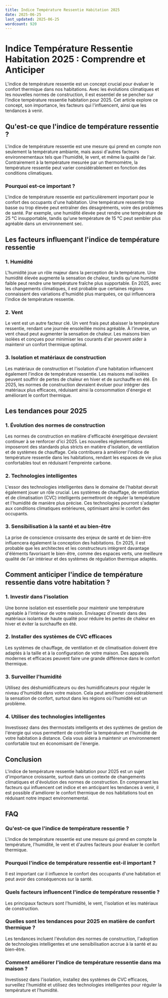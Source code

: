 ```yaml
---
title: Indice Température Ressentie Habitation 2025
date: 2025-06-25
last_updated: 2025-06-25
wordcount: 920
---
```


# Indice Température Ressentie Habitation 2025 : Comprendre et Anticiper

L'indice de température ressentie est un concept crucial pour évaluer le confort thermique dans nos habitations. Avec les évolutions climatiques et les nouvelles normes de construction, il est essentiel de se pencher sur l'indice température ressentie habitation pour 2025. Cet article explore ce concept, son importance, les facteurs qui l'influencent, ainsi que les tendances à venir.

## Qu'est-ce que l'indice de température ressentie ?

L'indice de température ressentie est une mesure qui prend en compte non seulement la température ambiante, mais aussi d'autres facteurs environnementaux tels que l'humidité, le vent, et même la qualité de l'air. Contrairement à la température mesurée par un thermomètre, la température ressentie peut varier considérablement en fonction des conditions climatiques.

### Pourquoi est-ce important ?

L'indice de température ressentie est particulièrement important pour le confort des occupants d'une habitation. Une température ressentie trop basse ou trop élevée peut entraîner des désagréments, voire des problèmes de santé. Par exemple, une humidité élevée peut rendre une température de 25 °C insupportable, tandis qu'une température de 15 °C peut sembler plus agréable dans un environnement sec.

## Les facteurs influençant l'indice de température ressentie

### 1. Humidité

L'humidité joue un rôle majeur dans la perception de la température. Une humidité élevée augmente la sensation de chaleur, tandis qu'une humidité faible peut rendre une température fraîche plus supportable. En 2025, avec les changements climatiques, il est probable que certaines régions connaissent des variations d'humidité plus marquées, ce qui influencera l'indice de température ressentie.

### 2. Vent

Le vent est un autre facteur clé. Un vent frais peut abaisser la température ressentie, rendant une journée ensoleillée moins agréable. À l'inverse, un vent chaud peut augmenter la sensation de chaleur. Les maisons bien isolées et conçues pour minimiser les courants d'air peuvent aider à maintenir un confort thermique optimal.

### 3. Isolation et matériaux de construction

Les matériaux de construction et l'isolation d'une habitation influencent également l'indice de température ressentie. Les maisons mal isolées peuvent souffrir de pertes de chaleur en hiver et de surchauffe en été. En 2025, les normes de construction devraient évoluer pour intégrer des matériaux plus efficaces, réduisant ainsi la consommation d'énergie et améliorant le confort thermique.

## Les tendances pour 2025

### 1. Évolution des normes de construction

Les normes de construction en matière d'efficacité énergétique devraient continuer à se renforcer d'ici 2025. Les nouvelles réglementations imposeront des standards plus stricts en matière d'isolation, de ventilation et de systèmes de chauffage. Cela contribuera à améliorer l'indice de température ressentie dans les habitations, rendant les espaces de vie plus confortables tout en réduisant l'empreinte carbone.

### 2. Technologies intelligentes

L'essor des technologies intelligentes dans le domaine de l'habitat devrait également jouer un rôle crucial. Les systèmes de chauffage, de ventilation et de climatisation (CVC) intelligents permettront de réguler la température et l'humidité de manière plus précise. Ces technologies pourront s'adapter aux conditions climatiques extérieures, optimisant ainsi le confort des occupants.

### 3. Sensibilisation à la santé et au bien-être

La prise de conscience croissante des enjeux de santé et de bien-être influencera également la conception des habitations. En 2025, il est probable que les architectes et les constructeurs intègrent davantage d'éléments favorisant le bien-être, comme des espaces verts, une meilleure qualité de l'air intérieur et des systèmes de régulation thermique adaptés.

## Comment anticiper l'indice de température ressentie dans votre habitation ?

### 1. Investir dans l'isolation

Une bonne isolation est essentielle pour maintenir une température agréable à l'intérieur de votre maison. Envisagez d'investir dans des matériaux isolants de haute qualité pour réduire les pertes de chaleur en hiver et éviter la surchauffe en été.

### 2. Installer des systèmes de CVC efficaces

Les systèmes de chauffage, de ventilation et de climatisation doivent être adaptés à la taille et à la configuration de votre maison. Des appareils modernes et efficaces peuvent faire une grande différence dans le confort thermique.

### 3. Surveiller l'humidité

Utilisez des déshumidificateurs ou des humidificateurs pour réguler le niveau d'humidité dans votre maison. Cela peut améliorer considérablement la sensation de confort, surtout dans les régions où l'humidité est un problème.

### 4. Utiliser des technologies intelligentes

Investissez dans des thermostats intelligents et des systèmes de gestion de l'énergie qui vous permettent de contrôler la température et l'humidité de votre habitation à distance. Cela vous aidera à maintenir un environnement confortable tout en économisant de l'énergie.

## Conclusion

L'indice de température ressentie habitation pour 2025 est un sujet d'importance croissante, surtout dans un contexte de changements climatiques et d'évolution des normes de construction. En comprenant les facteurs qui influencent cet indice et en anticipant les tendances à venir, il est possible d'améliorer le confort thermique de nos habitations tout en réduisant notre impact environnemental.

## FAQ

### Qu'est-ce que l'indice de température ressentie ?

L'indice de température ressentie est une mesure qui prend en compte la température, l'humidité, le vent et d'autres facteurs pour évaluer le confort thermique.

### Pourquoi l'indice de température ressentie est-il important ?

Il est important car il influence le confort des occupants d'une habitation et peut avoir des conséquences sur la santé.

### Quels facteurs influencent l'indice de température ressentie ?

Les principaux facteurs sont l'humidité, le vent, l'isolation et les matériaux de construction.

### Quelles sont les tendances pour 2025 en matière de confort thermique ?

Les tendances incluent l'évolution des normes de construction, l'adoption de technologies intelligentes et une sensibilisation accrue à la santé et au bien-être.

### Comment améliorer l'indice de température ressentie dans ma maison ?

Investissez dans l'isolation, installez des systèmes de CVC efficaces, surveillez l'humidité et utilisez des technologies intelligentes pour réguler la température et l'humidité.